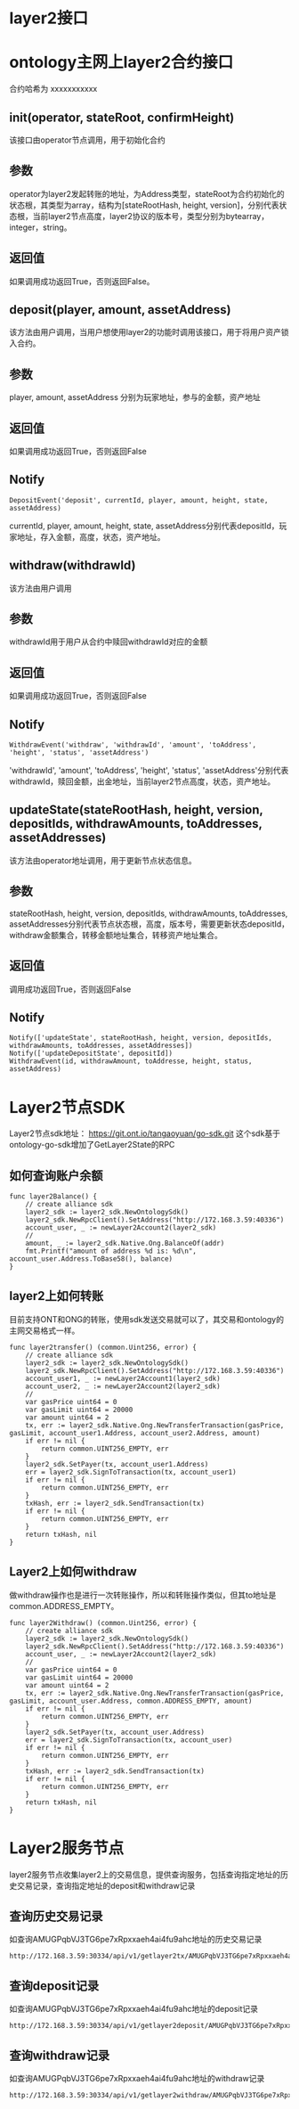 # layer2接口
# ontology主网上layer2合约接口
合约哈希为 xxxxxxxxxxx
## init(operator, stateRoot, confirmHeight)
该接口由operator节点调用，用于初始化合约
## 参数
operator为layer2发起转账的地址，为Address类型，stateRoot为合约初始化的状态根，其类型为array，结构为[stateRootHash, height, version]，分别代表状态根，当前layer2节点高度，layer2协议的版本号，类型分别为bytearray，integer，string。
## 返回值
如果调用成功返回True，否则返回False。
## deposit(player, amount, assetAddress)
该方法由用户调用，当用户想使用layer2的功能时调用该接口，用于将用户资产锁入合约。
## 参数
player, amount, assetAddress 分别为玩家地址，参与的金额，资产地址
## 返回值
如果调用成功返回True，否则返回False
## Notify
```
DepositEvent('deposit', currentId, player, amount, height, state, assetAddress)
```
currentId, player, amount, height, state, assetAddress分别代表depositId，玩家地址，存入金额，高度，状态，资产地址。
## withdraw(withdrawId)
该方法由用户调用
## 参数
withdrawId用于用户从合约中赎回withdrawId对应的金额
## 返回值
如果调用成功返回True，否则返回False
## Notify
```
WithdrawEvent('withdraw', 'withdrawId', 'amount', 'toAddress', 'height', 'status', 'assetAddress')

```
'withdrawId', 'amount', 'toAddress', 'height', 'status', 'assetAddress'分别代表withdrawId，赎回金额，出金地址，当前layer2节点高度，状态，资产地址。
## updateState(stateRootHash, height, version, depositIds, withdrawAmounts, toAddresses, assetAddresses)
该方法由operator地址调用，用于更新节点状态信息。
## 参数
stateRootHash, height, version, depositIds, withdrawAmounts, toAddresses, assetAddresses分别代表节点状态根，高度，版本号，需要更新状态depositId，withdraw金额集合，转移金额地址集合，转移资产地址集合。
## 返回值
调用成功返回True，否则返回False
## Notify
```
Notify(['updateState', stateRootHash, height, version, depositIds, withdrawAmounts, toAddresses, assetAddresses])
Notify(['updateDepositState', depositId])
WithdrawEvent(id, withdrawAmount, toAddresse, height, status, assetAddress)
```
# Layer2节点SDK
Layer2节点sdk地址： https://git.ont.io/tangaoyuan/go-sdk.git
这个sdk基于ontology-go-sdk增加了GetLayer2State的RPC
## 如何查询账户余额
```
func layer2Balance() {
	// create alliance sdk
	layer2_sdk := layer2_sdk.NewOntologySdk()
	layer2_sdk.NewRpcClient().SetAddress("http://172.168.3.59:40336")
	account_user, _ := newLayer2Account2(layer2_sdk)
	//
	amount, _ := layer2_sdk.Native.Ong.BalanceOf(addr)
	fmt.Printf("amount of address %d is: %d\n", account_user.Address.ToBase58(), balance)
}
```
## layer2上如何转账
目前支持ONT和ONG的转账，使用sdk发送交易就可以了，其交易和ontology的主网交易格式一样。
```
func layer2transfer() (common.Uint256, error) {
	// create alliance sdk
	layer2_sdk := layer2_sdk.NewOntologySdk()
	layer2_sdk.NewRpcClient().SetAddress("http://172.168.3.59:40336")
	account_user1, _ := newLayer2Account1(layer2_sdk)
	account_user2, _ := newLayer2Account2(layer2_sdk)
	//
	var gasPrice uint64 = 0
	var gasLimit uint64 = 20000
	var amount uint64 = 2
	tx, err := layer2_sdk.Native.Ong.NewTransferTransaction(gasPrice, gasLimit, account_user1.Address, account_user2.Address, amount)
	if err != nil {
		return common.UINT256_EMPTY, err
	}
	layer2_sdk.SetPayer(tx, account_user1.Address)
	err = layer2_sdk.SignToTransaction(tx, account_user1)
	if err != nil {
		return common.UINT256_EMPTY, err
	}
	txHash, err := layer2_sdk.SendTransaction(tx)
	if err != nil {
		return common.UINT256_EMPTY, err
	}
	return txHash, nil
}
```
## Layer2上如何withdraw
做withdraw操作也是进行一次转账操作，所以和转账操作类似，但其to地址是common.ADDRESS_EMPTY。
```
func layer2Withdraw() (common.Uint256, error) {
	// create alliance sdk
	layer2_sdk := layer2_sdk.NewOntologySdk()
	layer2_sdk.NewRpcClient().SetAddress("http://172.168.3.59:40336")
	account_user, _ := newLayer2Account2(layer2_sdk)
	//
	var gasPrice uint64 = 0
	var gasLimit uint64 = 20000
	var amount uint64 = 2
	tx, err := layer2_sdk.Native.Ong.NewTransferTransaction(gasPrice, gasLimit, account_user.Address, common.ADDRESS_EMPTY, amount)
	if err != nil {
		return common.UINT256_EMPTY, err
	}
	layer2_sdk.SetPayer(tx, account_user.Address)
	err = layer2_sdk.SignToTransaction(tx, account_user)
	if err != nil {
		return common.UINT256_EMPTY, err
	}
	txHash, err := layer2_sdk.SendTransaction(tx)
	if err != nil {
		return common.UINT256_EMPTY, err
	}
	return txHash, nil
}
```
# Layer2服务节点
layer2服务节点收集layer2上的交易信息，提供查询服务，包括查询指定地址的历史交易记录，查询指定地址的deposit和withdraw记录
## 查询历史交易记录
如查询AMUGPqbVJ3TG6pe7xRpxxaeh4ai4fu9ahc地址的历史交易记录
```
http://172.168.3.59:30334/api/v1/getlayer2tx/AMUGPqbVJ3TG6pe7xRpxxaeh4ai4fu9ahc
```
## 查询deposit记录
如查询AMUGPqbVJ3TG6pe7xRpxxaeh4ai4fu9ahc地址的deposit记录
```
http://172.168.3.59:30334/api/v1/getlayer2deposit/AMUGPqbVJ3TG6pe7xRpxxaeh4ai4fu9ahc
```
## 查询withdraw记录
如查询AMUGPqbVJ3TG6pe7xRpxxaeh4ai4fu9ahc地址的withdraw记录
```
http://172.168.3.59:30334/api/v1/getlayer2withdraw/AMUGPqbVJ3TG6pe7xRpxxaeh4ai4fu9ahc
```

